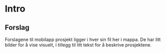 # Intro

## Forslag
Forslagene til mobilapp prosjekt ligger i hver sin fil her i mappa. De har litt bilder for å vise visuelt, i tillegg til litt tekst for å beskrive prosjektene.